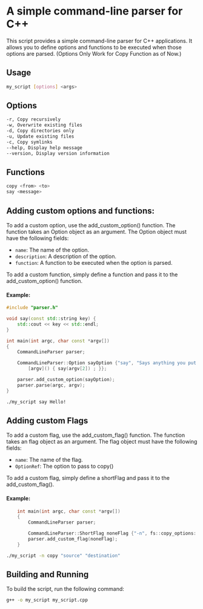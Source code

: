 # A simple command-line parser for C++

This script provides a simple command-line parser for C++ applications. It allows you to define options and functions to be executed when those options are parsed. (Options Only Work for Copy Function as of Now.)

## Usage

```bash
my_script [options] <args>
```

## Options

```bash
-r, Copy recursively
-w, Overwrite existing files
-d, Copy directories only
-u, Update existing files
-c, Copy symlinks
--help, Display help message
--version, Display version information
```

## Functions
``` bash
copy <from> <to>
say <message>
```

## Adding custom options and functions:

To add a custom option, use the add_custom_option() function. The function takes an Option object as an argument. The Option object must have the following fields:

- ```name```: The name of the option.
- ```description```: A description of the option.
- ```function```: A function to be executed when the option is parsed.

To add a custom function, simply define a function and pass it to the add_custom_option() function.

#### Example: 
``` cpp
#include "parser.h"

void say(const std::string key) {
    std::cout << key << std::endl;
}

int main(int argc, char const *argv[])
{
    CommandLineParser parser;

    CommandLineParser::Option sayOption {"say", "Says anything you put as argument.", 
        [argv]() { say(argv[2]) ; }};

    parser.add_custom_option(sayOption);
    parser.parse(argc, argv);
}

```

```bash
./my_script say Hello!
```

## Adding custom Flags
To add a custom flag, use the add_custom_flag() function. The function takes an flag object as an argument. The flag object must have the following fields:

- ```name```: The name of the flag.
- ```OptionRef```: The option to pass to copy() 

To add a custom flag, simply define a shortFlag and pass it to the add_custom_flag().

#### Example:

```cpp
    int main(int argc, char const *argv[]) 
    {
        CommandLineParser parser;

        CommandLineParser::ShortFlag noneFlag {"-n", fs::copy_options::none};
        parser.add_custom_flag(noneFlag);
    }
```

```bash
./my_script -n copy "source" "destination"
```

## Building and Running

To build the script, run the following command:

```bash
g++ -o my_script my_script.cpp
```



